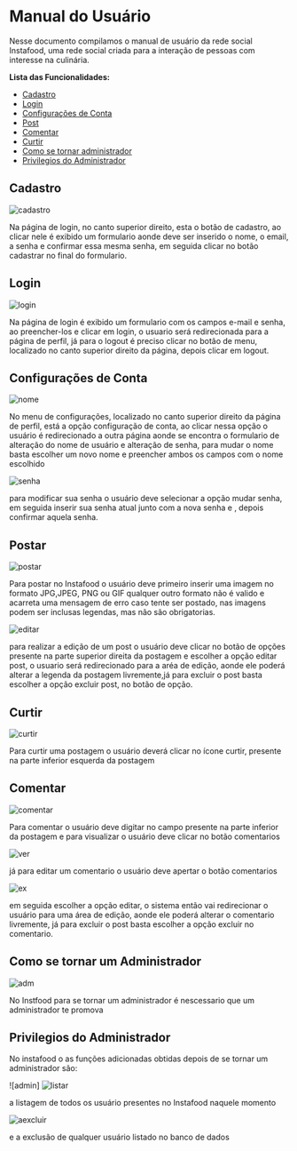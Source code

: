 # Manual do Usuário

Nesse documento compilamos o manual de usuário da rede social Instafood, uma rede social criada para a interação de pessoas com interesse na culinária.

**Lista das Funcionalidades:**

 - [Cadastro](#Cadastro)
 - [Login](#Login)
 - [Configurações de Conta](#Configurações-de-Conta)
 - [Post](#Post)
 - [Comentar](#Comentar)
 - [Curtir](#Curtir)
 - [Como se tornar administrador](#Como-se-tornar-um-administrador)
 - [Privilegios do Administrador](#Privilegios-do-Administrador)
 
## Cadastro

![cadastro](cadastro.jpeg)

Na página de login, no canto superior direito, esta o botão de cadastro, ao  clicar nele é exibido um formulario aonde deve ser inserido o nome, o email, a senha e confirmar essa mesma senha, em seguida clicar no botão cadastrar no final do formulario.

## Login

![login](login.jpeg)

Na página de login é exibido um formulario com os campos e-mail e senha, ao preencher-los e clicar em login, o usuario será redirecionada para a página de perfil, já para o logout é preciso clicar no botão de menu, localizado no canto superior direito da página, depois clicar em logout.

## Configurações de Conta

![nome](edição-de-dados.jpeg)

No menu de configurações, localizado no canto superior direito da página de perfil, está a opção configuração de conta, ao clicar nessa opção o usuário é redirecionado a outra página aonde se encontra o formulario de alteração do nome de usuário e alteração de senha, para mudar o nome basta escolher um novo nome e preencher ambos os campos com o nome escolhido

![senha](alterar-senha.jpeg)

para modificar sua senha o usuário deve selecionar a opção mudar senha, em seguida inserir sua senha atual junto com a nova senha e , depois confirmar aquela senha.

## Postar

![postar](postagem.jpeg)

Para postar no Instafood o usuário deve primeiro inserir uma imagem no formato JPG,JPEG, PNG ou GIF qualquer outro formato não é valido e acarreta uma mensagem de erro caso tente ser postado, nas imagens podem ser inclusas legendas, mas não são obrigatorias.

![editar](edit.jpeg)

para realizar a edição de um post o usuário deve clicar no botão de opções presente na parte superior direita da postagem e escolher a opção editar post, o usuario será redirecionado para a aréa de edição, aonde ele poderá alterar a legenda da postagem livremente,já para excluir o post basta escolher a opção excluir post, no botão de opção.

## Curtir

![curtir](curtida.jpeg)

Para curtir uma postagem o usuário deverá clicar no ícone curtir, presente na parte inferior esquerda da postagem

## Comentar

![comentar](curtida.jpeg)

Para comentar o usuário deve digitar no campo presente na parte inferior da postagem e para visualizar o usuário deve clicar no botão comentarios

![ver](comentário.jpeg)

já para editar um comentario o usuário deve apertar o botão comentarios 

![ex](comentário.jpeg)

em seguida escolher a opção editar, o sistema então vai redirecionar o usuário para uma área de edição, aonde ele poderá alterar o comentario livremente, já para excluir o post basta escolher a opção excluir no comentario.



## Como se tornar um Administrador

![adm](admin.jpg)

No Instfood para se tornar um administrador é nescessario que um administrador te promova



## Privilegios do Administrador

No instafood o as funções adicionadas obtidas depois de se tornar um administrador são:

![admin]
![listar](usuários.jpeg)

a listagem de todos os usuário presentes no Instafood naquele momento

![aexcluir](usuários-excluir.jpeg)

e a exclusão de qualquer usuário listado no banco de dados



